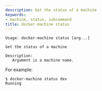 ```yaml
---
description: Get the status of a machine
keywords:
- machine, status, subcommand
title: docker-machine status
---
```


```none
Usage: docker-machine status [arg...]

Get the status of a machine

Description:
   Argument is a machine name.
```

For example:

```
$ docker-machine status dev
Running
```
